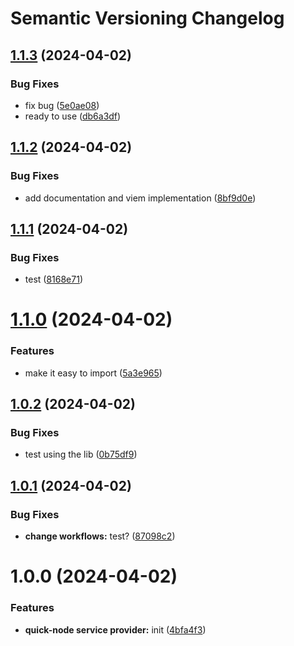 # Semantic Versioning Changelog

## [1.1.3](https://github.com/onchainyaotoshi/nftoshis-gating/compare/v1.1.2...v1.1.3) (2024-04-02)


### Bug Fixes

* fix bug ([5e0ae08](https://github.com/onchainyaotoshi/nftoshis-gating/commit/5e0ae0899436c0ef09b9ec9c21e64ca5e44fa56e))
* ready to use ([db6a3df](https://github.com/onchainyaotoshi/nftoshis-gating/commit/db6a3df83bd298f4a4f878e47b9e14274e80a8de))

## [1.1.2](https://github.com/onchainyaotoshi/nftoshis-gating/compare/v1.1.1...v1.1.2) (2024-04-02)


### Bug Fixes

* add documentation and viem implementation ([8bf9d0e](https://github.com/onchainyaotoshi/nftoshis-gating/commit/8bf9d0ea70c3c63c6de8af51eb2078ed541e5dd3))

## [1.1.1](https://github.com/onchainyaotoshi/nftoshis-gating/compare/v1.1.0...v1.1.1) (2024-04-02)


### Bug Fixes

* test ([8168e71](https://github.com/onchainyaotoshi/nftoshis-gating/commit/8168e7124318efe25cdf3b6b54399c8339503cea))

# [1.1.0](https://github.com/onchainyaotoshi/nftoshis-gating/compare/v1.0.2...v1.1.0) (2024-04-02)


### Features

* make it easy to import ([5a3e965](https://github.com/onchainyaotoshi/nftoshis-gating/commit/5a3e9651981521388c392b1742a041d63e3d6a27))

## [1.0.2](https://github.com/onchainyaotoshi/nftoshis-gating/compare/v1.0.1...v1.0.2) (2024-04-02)


### Bug Fixes

* test using the lib ([0b75df9](https://github.com/onchainyaotoshi/nftoshis-gating/commit/0b75df9e4687e34d900dcf5f6dd761b6944183c9))

## [1.0.1](https://github.com/onchainyaotoshi/nftoshis-gating/compare/v1.0.0...v1.0.1) (2024-04-02)


### Bug Fixes

* **change workflows:** test? ([87098c2](https://github.com/onchainyaotoshi/nftoshis-gating/commit/87098c22edb20d0bde5ae6daf0c8941b9014f0ac))

# 1.0.0 (2024-04-02)


### Features

* **quick-node service provider:** init ([4bfa4f3](https://github.com/onchainyaotoshi/nftoshis-gating/commit/4bfa4f35e6fcf5e445931fb8521cf6c22cf0c1a2))
